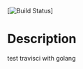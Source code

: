 [![Build Status](https://travis-ci.org/taka011239/travisci-golang-example.svg?branch=master)]

# Description
test travisci with golang
